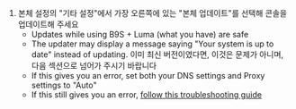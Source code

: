 1. 본체 설정의 "기타 설정"에서 가장 오른쪽에 있는 "본체 업데이트"를 선택해 콘솔을 업데이트해 주세요
   - Updates while using B9S + Luma (what you have) are safe
   - The updater may display a message saying "Your system is up to date" instead of updating. 이미 최신 버전이였다면, 이것은 문제가 아니며, 다음 섹션으로 넘어가 주시기 바랍니다
   - If this gives you an error, set both your DNS settings and Proxy settings to "Auto"
   - If this still gives you an error, [follow this troubleshooting guide](troubleshooting#finalizing-setup)
